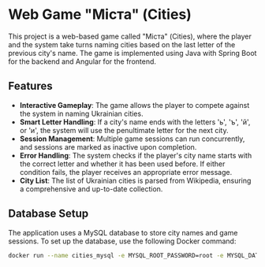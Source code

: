 # Web Game "Міста" (Cities)

This project is a web-based game called "Міста" (Cities), where the player and the system take turns naming cities based on the last letter of the previous city's name. The game is implemented using Java with Spring Boot for the backend and Angular for the frontend.

## Features

- **Interactive Gameplay**: The game allows the player to compete against the system in naming Ukrainian cities.
- **Smart Letter Handling**: If a city's name ends with the letters 'ь', 'ъ', 'й', or 'и', the system will use the penultimate letter for the next city.
- **Session Management**: Multiple game sessions can run concurrently, and sessions are marked as inactive upon completion.
- **Error Handling**: The system checks if the player's city name starts with the correct letter and whether it has been used before. If either condition fails, the player receives an appropriate error message.
- **City List**: The list of Ukrainian cities is parsed from Wikipedia, ensuring a comprehensive and up-to-date collection.

## Database Setup

The application uses a MySQL database to store city names and game sessions. To set up the database, use the following Docker command:

```bash
docker run --name cities_mysql -e MYSQL_ROOT_PASSWORD=root -e MYSQL_DATABASE=cities_game_db -e MYSQL_USER=dev -e MYSQL_PASSWORD=abcd1234 -p 3306:3306 -d mysql:latest
